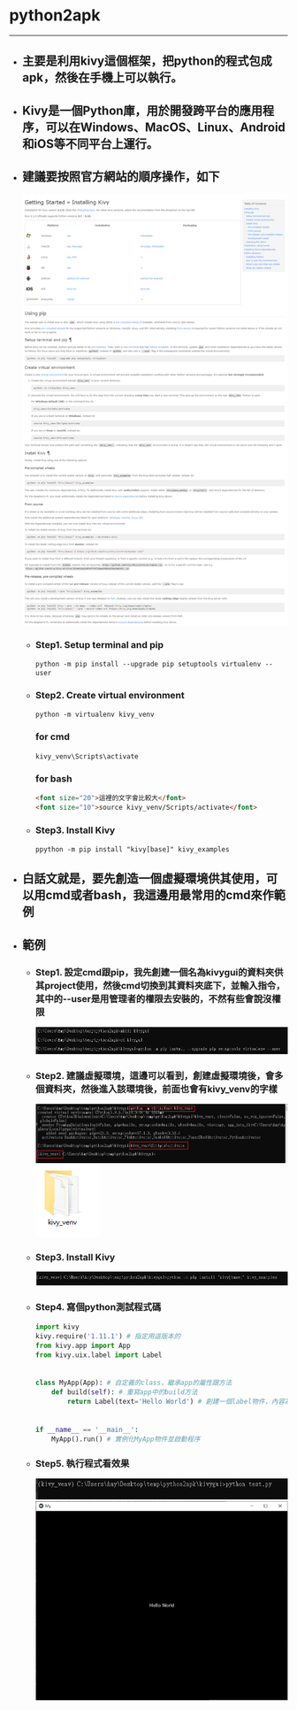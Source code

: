 # python2apk
---


+ ## 主要是利用kivy這個框架，把python的程式包成apk，然後在手機上可以執行。
+ ## Kivy是一個Python庫，用於開發跨平台的應用程序，可以在Windows、MacOS、Linux、Android和iOS等不同平台上運行。
+ ##  建議要按照官方網站的順序操作，如下
  ![](Image/kivy_install.png)
  + ### Step1. Setup terminal and pip
    ```
    python -m pip install --upgrade pip setuptools virtualenv --user
    ```
  + ### Step2. Create virtual environment
    ```
    python -m virtualenv kivy_venv
    ```
    ### for cmd
    ```
    kivy_venv\Scripts\activate
    ```
    ### for bash
    ```html
    <font size="20">這裡的文字會比較大</font>
    <font size="10">source kivy_venv/Scripts/activate</font>
    ```
  + ### Step3. Install Kivy
    ```
    ppython -m pip install "kivy[base]" kivy_examples
    ```
+ ## 白話文就是，要先創造一個虛擬環境供其使用，可以用cmd或者bash，我這邊用最常用的cmd來作範例
+ ## 範例
  + ### Step1. 設定cmd跟pip，我先創建一個名為kivygui的資料夾供其project使用，然後cmd切換到其資料夾底下，並輸入指令，其中的--user是用管理者的權限去安裝的，不然有些會說沒權限
    ![](Image/kivy_1.png)
  + ### Step2. 建議虛擬環境，這邊可以看到，創建虛擬環境後，會多個資料夾，然後進入該環境後，前面也會有kivy_venv的字樣
    ![](Image/kivy_2.png)
    ![](Image/kivy_3.png)
  + ### Step3. Install Kivy
    ![](Image/kivy_4.png)
  + ### Step4. 寫個python測試程式碼
    ```python
    import kivy
    kivy.require('1.11.1') # 指定用這版本的
    from kivy.app import App
    from kivy.uix.label import Label


    class MyApp(App): # 自定義的class，繼承app的屬性跟方法
        def build(self): # 重寫app中的build方法
            return Label(text='Hello World') # 創建一個label物件，內容為'Hello World'


    if __name__ == '__main__':
        MyApp().run() # 實例化MyApp物件並啟動程序    
    ```
  + ### Step5. 執行程式看效果
    ![](Image/kivy_5.png)
    ![](Image/kivy_6.png)